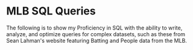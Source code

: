 # MLB SQL Queries

The following is to show my Proficiency in SQL with the ability to write, analyze, and optimize queries for complex datasets, such as these from Sean Lahman's website featuring Batting and People data from the MLB.
